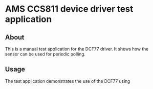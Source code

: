# AMS CCS811 device driver test application

## About

This is a manual test application for the DCF77 driver. It shows how the
sensor can be used for periodic polling.

## Usage

The test application demonstrates the use of the DCF77 using


